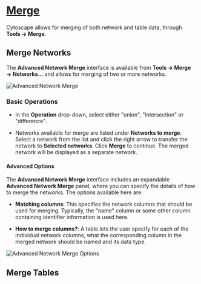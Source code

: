 [Merge](http://wiki.cytoscape.org/Cytoscape_3/UserManual/Cytoscape_3/UserManual/Merge)
======================================================================================

Cytoscape allows for merging of both network and table data, through
**Tools → Merge**.

Merge Networks
--------------

The **Advanced Network Merge** interface is available from **Tools →
Merge → Networks...** and allows for merging of two or more networks.

![Advanced Network
Merge](http://wiki.cytoscape.org//Cytoscape_3/UserManual/Merge?action=AttachFile&do=get&target=AdvancedNetworkMerge.png)

### Basic Operations

-   In the **Operation** drop-down, select either "union",
    "intersection" or "difference".

-   Networks available for merge are listed under **Networks to merge**.
    Select a network from the list and click the right arrow to transfer
    the network to **Selected networks**. Click **Merge** to continue.
    The merged network will be displayed as a separate network.

#### Advanced Options

The **Advanced Network Merge** interface includes an expandable
**Advanced Network Merge** panel, where you can specify the details of
how to merge the networks. The options available here are:

-   **Matching columns**: This specifies the network columns that should
    be used for merging. Typically, the "name" column or some other
    column containing identifier information is used here.

-   **How to merge columns?**: A table lets the user specify for each of
    the individual network columns, what the corresponding column in the
    merged network should be named and its data type.

![Advanced Network Merge
Options](http://wiki.cytoscape.org//Cytoscape_3/UserManual/Merge?action=AttachFile&do=get&target=AdvancedNetworkMergeOptions.png)

Merge Tables
------------
